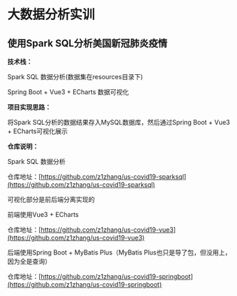 # 大数据分析实训
## 使用Spark SQL分析美国新冠肺炎疫情
**技术栈：**

Spark SQL 数据分析(数据集在resources目录下)

Spring Boot + Vue3 + ECharts 数据可视化

**项目实现思路：**

将Spark SQL分析的数据结果存入MySQL数据库，然后通过Spring Boot + Vue3 + ECharts可视化展示

**仓库说明：**

Spark SQL 数据分析

仓库地址：[https://github.com/z1zhang/us-covid19-sparksql](https://github.com/z1zhang/us-covid19-sparksql)

可视化部分是前后端分离实现的

前端使用Vue3 + ECharts

仓库地址：[https://github.com/z1zhang/us-covid19-vue3](https://github.com/z1zhang/us-covid19-vue3)

后端使用Spring Boot + MyBatis Plus（MyBatis Plus也只是导了包，但没用上，因为全是查询）

仓库地址：[https://github.com/z1zhang/us-covid19-springboot](https://github.com/z1zhang/us-covid19-springboot)